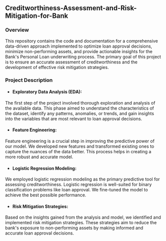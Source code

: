 ## Creditworthiness-Assessment-and-Risk-Mitigation-for-Bank

### Overview
This repository contains the code and documentation for a comprehensive data-driven approach implemented to optimize loan approval decisions, minimize non-performing assets, and provide actionable insights for the Bank's Personal Loan underwriting process. The primary goal of this project is to ensure an accurate assessment of creditworthiness and the development of effective risk mitigation strategies.

### Project Description
- #### Exploratory Data Analysis (EDA):

The first step of the project involved thorough exploration and analysis of the available data. This phase aimed to understand the characteristics of the dataset, identify any patterns, anomalies, or trends, and gain insights into the variables that are most relevant to loan approval decisions.
- #### Feature Engineering:

Feature engineering is a crucial step in improving the predictive power of our model. We developed new features and transformed existing ones to capture the nuances of the data better. This process helps in creating a more robust and accurate model.
- #### Logistic Regression Modeling:

We employed logistic regression modeling as the primary predictive tool for assessing creditworthiness. Logistic regression is well-suited for binary classification problems like loan approval. We fine-tuned the model to achieve the best possible performance.

- #### Risk Mitigation Strategies:

Based on the insights gained from the analysis and model, we identified and implemented risk mitigation strategies. These strategies aim to reduce the bank's exposure to non-performing assets by making informed and accurate loan approval decisions.
